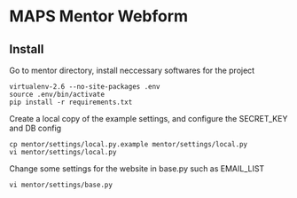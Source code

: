 # MAPS Mentor Webform 
## Install
Go to mentor directory, install neccessary softwares for the project

    virtualenv-2.6 --no-site-packages .env
    source .env/bin/activate
    pip install -r requirements.txt
    
    
Create a local copy of the example settings, and configure the SECRET_KEY and DB config

    cp mentor/settings/local.py.example mentor/settings/local.py
    vi mentor/settings/local.py
    
Change some settings for the website in base.py such as EMAIL_LIST

    vi mentor/settings/base.py

